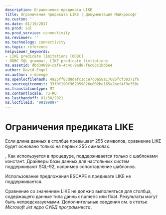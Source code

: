 ```yaml
---
description: Ограничения предиката LIKE
title: Ограничения предиката LIKE | Документация Майкрософт
ms.custom: ''
ms.date: 01/19/2017
ms.prod: sql
ms.prod_service: connectivity
ms.reviewer: ''
ms.technology: connectivity
ms.topic: reference
helpviewer_keywords:
- LIKE predicate limitations [ODBC]
- ODBC SQL grammar, LIKE predicate limitations
ms.assetid: dbd39099-caf6-4c4c-9ad8-f6c63c1bd5e4
author: David-Engel
ms.author: v-daenge
ms.openlocfilehash: 4925ff83d8dafc1cce7c0a58a17685fcf30371f6
ms.sourcegitcommit: 33f0f190f962059826e002be165a2bef4f9e350c
ms.translationtype: MT
ms.contentlocale: ru-RU
ms.lasthandoff: 01/30/2021
ms.locfileid: "99199897"
---
```

# <a name="like-predicate-limitations"></a>Ограничения предиката LIKE
Если длина данных в столбце превышает 255 символов, сравнение LIKE будет основано только на первых 255 символах.  
  
 , Как используется в процедуре, поддерживается только с шаблонами констант. Драйверы базы данных для настольных систем поддерживают SQL-92, например сопоставление шаблонов.  
  
 Использование предложения ESCAPE в предикате LIKE не поддерживается.  
  
 Сравнение со значением LIKE не должно выполняться для столбца, содержащего данные типа данных numeric или float. Результаты могут быть непредсказуемыми. Дополнительные сведения см. в *статье Microsoft Jet ядро СУБД программиста*.
